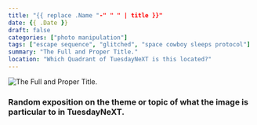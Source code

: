 ```yaml
---
title: "{{ replace .Name "-" " " | title }}"
date: {{ .Date }}
draft: false
categories: ["photo manipulation"]
tags: ["escape sequence", "glitched", "space cowboy sleeps protocol"]
summary: "The Full and Proper Title."
location: "Which Quadrant of TuesdayNeXT is this located?"
---
```


![The Full and Proper Title.](/img/manip/.jpg)

### Random exposition on the theme or topic of what the image is particular to in TuesdayNeXT.
